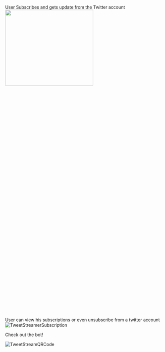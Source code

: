 User Subscribes and gets update from the Twitter account
<img src="https://user-images.githubusercontent.com/84120092/193036381-267e5ec6-9986-4d23-84c0-554070d22522.jpeg" width=75% height=25%>



User can view his subscriptions or even unsubscribe from a twitter account
![TweetStreamerSubscription](https://user-images.githubusercontent.com/84120092/193036442-12b0e145-e1fe-44e2-8e8a-d9ce202c0f98.jpeg)



Check out the bot!  

![TweetStreamQRCode](https://user-images.githubusercontent.com/84120092/193036478-410f57b2-a4b8-4749-bef1-2a6341a9a2fd.jpeg)
